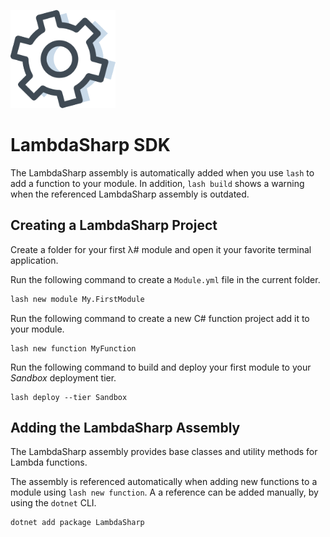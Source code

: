![λ#](../images/SDK.png)

# LambdaSharp SDK

The LambdaSharp assembly is automatically added when you use `lash` to add a function to your module. In addition, `lash build` shows a warning when the referenced LambdaSharp assembly is outdated.

## Creating a LambdaSharp Project

Create a folder for your first λ# module and open it your favorite terminal application.

Run the following command to create a `Module.yml` file in the current folder.
```bash
lash new module My.FirstModule
```

Run the following command to create a new C# function project add it to your module.
```
lash new function MyFunction
```

Run the following command to build and deploy your first module to your _Sandbox_ deployment tier.
```
lash deploy --tier Sandbox
```

## Adding the LambdaSharp Assembly

The LambdaSharp assembly provides base classes and utility methods for Lambda functions.

The assembly is referenced automatically when adding new functions to a module using `lash new function`. A a reference can be added manually, by using the `dotnet` CLI.

```bash
dotnet add package LambdaSharp
```